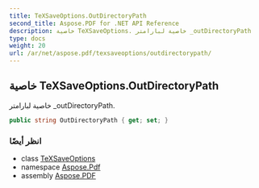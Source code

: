 ```yaml
---
title: TeXSaveOptions.OutDirectoryPath
second_title: Aspose.PDF for .NET API Reference
description: خاصية TeXSaveOptions. خاصية لبارامتر _outDirectoryPath
type: docs
weight: 20
url: /ar/net/aspose.pdf/texsaveoptions/outdirectorypath/
---
```

## خاصية TeXSaveOptions.OutDirectoryPath

خاصية لبارامتر _outDirectoryPath.

```csharp
public string OutDirectoryPath { get; set; }
```

### انظر أيضًا

* class [TeXSaveOptions](../)
* namespace [Aspose.Pdf](../../../aspose.pdf/)
* assembly [Aspose.PDF](../../../)